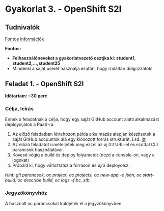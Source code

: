 # Gyakorlat 3. - OpenShift S2I

## Tudnivalók
[Fontos információk](Tudnivalok.md)

**Fontos:**
- **Felhasználóneveket a gyakorlatvezető osztjka ki: student1, student2,...,student25** 
- Mindenki a saját userét használja ezután, hogy izoláltan dolgozzatok!


## Feladat 1. - OpenShift S2I
**Időtartam: ~30 perc**

### Célja, leírás
Ennek a feladatnak a célja, hogy egy saját GitHub account alatti alkalmazást deployoljatok a PaaS-ra.

1. Az előző feladatban létrehozott példa alkalmazás alapján készítsetek a saját GitHub accountok alá egy klónozott forrás struktúrát. Lsd. [itt](Tudnivalok.md)   
2. Az előző feladatot ismételjétek meg ezzel az új Git URL-el és ezúttal CLI parancsok használatával.
3. Kövesd végig a build és deploy folyamatot (nézd a console-on, vagy a logokat)
4. Próbáld ki, hogy változtatsz a forráson és újra deployolsz.

_Hint: git parancsok,  oc project, oc projects, oc new-app -o json, oc start-build, oc describe build, oc logs -f bc, stb._

### Jegyzőkönyvhöz
A használt oc parancsokat küldjétek el a jegyzőkönyvben. 
